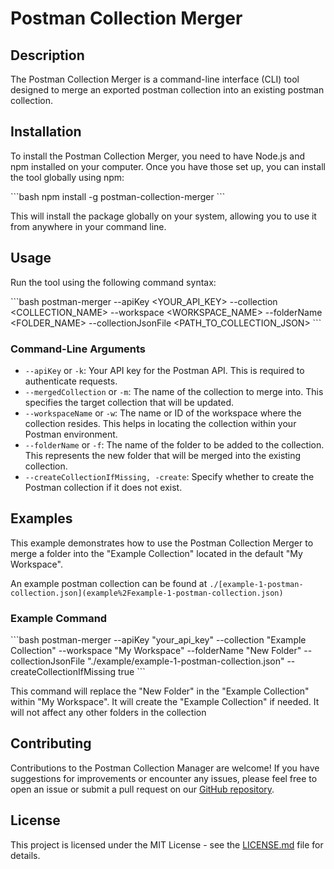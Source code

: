 
# Postman Collection Merger

## Description

The Postman Collection Merger is a command-line interface (CLI) tool designed to merge an exported postman collection into an existing postman collection.


## Installation

To install the Postman Collection Merger, you need to have Node.js and npm installed on your computer. Once you have those set up, you can install the tool globally using npm:

\```bash
npm install -g postman-collection-merger
\```

This will install the package globally on your system, allowing you to use it from anywhere in your command line.

## Usage

Run the tool using the following command syntax:

\```bash
postman-merger --apiKey <YOUR_API_KEY> --collection <COLLECTION_NAME> --workspace <WORKSPACE_NAME> --folderName <FOLDER_NAME> --collectionJsonFile <PATH_TO_COLLECTION_JSON>
\```

### Command-Line Arguments

- `--apiKey` or `-k`: Your API key for the Postman API. This is required to authenticate requests.
- `--mergedCollection` or `-m`: The name of the collection to merge into. This specifies the target collection that will be updated.
- `--workspaceName` or `-w`: The name or ID of the workspace where the collection resides. This helps in locating the collection within your Postman environment.
- `--folderName` or `-f`: The name of the folder to be added to the collection. This represents the new folder that will be merged into the existing collection.
- `--createCollectionIfMissing, -create`: Specify whether to create the Postman collection if it does not exist.

## Examples

This example demonstrates how to use the Postman Collection Merger to merge a folder into the "Example Collection" located in the default "My Workspace".

An example postman collection can be found at `./[example-1-postman-collection.json](example%2Fexample-1-postman-collection.json)`

### Example Command

\```bash
postman-merger --apiKey "your_api_key" --collection "Example Collection" --workspace "My Workspace" --folderName "New Folder" --collectionJsonFile "./example/example-1-postman-collection.json" --createCollectionIfMissing true
\```

This command will replace the "New Folder" in the "Example Collection" within "My Workspace". 
It will create the "Example Collection" if needed. 
It will not affect any other folders in the collection

## Contributing

Contributions to the Postman Collection Manager are welcome! If you have suggestions for improvements or encounter any issues, please feel free to open an issue or submit a pull request on our [GitHub repository](#).

## License

This project is licensed under the MIT License - see the [LICENSE.md](LICENSE.md) file for details.
